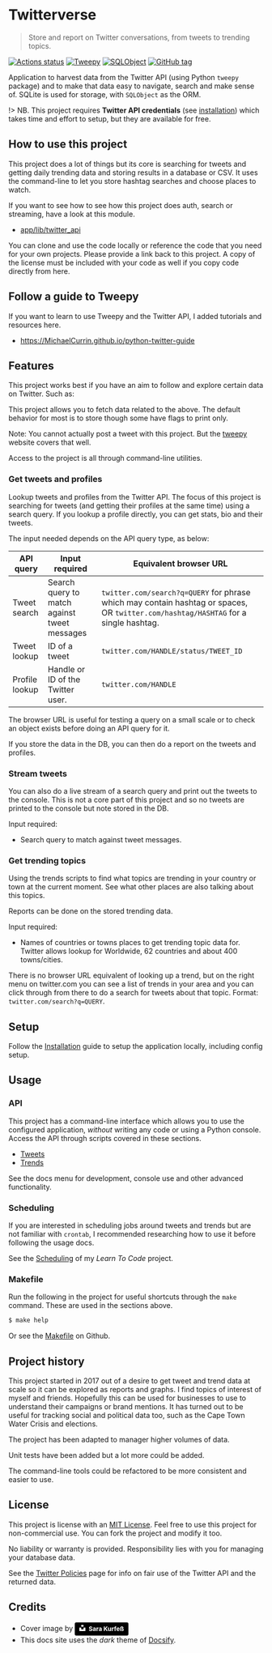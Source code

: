 # Twitterverse
> Store and report on Twitter conversations, from tweets to trending topics.

[![Actions status](https://github.com/MichaelCurrin/twitterverse/workflows/Python%20application/badge.svg)](https://github.com/MichaelCurrin/twitterverse/actions)
[![Tweepy](https://img.shields.io/badge/tweepy-3.9-blue.svg)](https://www.tweepy.org/)
[![SQLObject](https://img.shields.io/badge/SQLObject-3.7-blue.svg)](http://sqlobject.org/)
[![GitHub tag](https://img.shields.io/github/tag/MichaelCurrin/twitterverse.svg)](https://GitHub.com/MichaelCurrin/twitterverse/tags/)

Application to harvest data from the Twitter API (using Python `tweepy` package) and to make that data easy to navigate, search and make sense of. SQLite is used for storage, with `SQLObject` as the ORM.

!> NB. This project requires **Twitter API credentials** (see [installation](installation.md#twitter-credentials)) which takes time and effort to setup, but they are available for free.


## How to use this project

This project does a lot of things but its core is searching for tweets and getting daily trending data and storing results in a database or CSV. It uses the command-line to let you store hashtag searches and choose places to watch.

If you want to see how to see how this project does auth, search or streaming, have a look at this module.

- [app/lib/twitter_api](https://github.com/MichaelCurrin/twitterverse/tree/master/app/lib/twitter_api)

You can clone and use the code locally or reference the code that you need for your own projects. Please provide a link back to this project. A copy of the license must be included with your code as well if you copy code directly from here.


## Follow a guide to Tweepy

If you want to learn to use Tweepy and the Twitter API, I added tutorials and resources here.

- https://MichaelCurrin.github.io/python-twitter-guide


## Features

This project works best if you have an aim to follow and explore certain data on Twitter. Such as:

This project allows you to fetch data related to the above. The default behavior for most is to store though some have flags to print only.

Note: You cannot actually post a tweet with this project. But the [tweepy](http://docs.tweepy.org/en/latest/) website covers that well.

Access to the project is all through command-line utilities.


### Get tweets and profiles

Lookup tweets and profiles from the Twitter API. The focus of this project is searching for tweets (and getting their profiles at the same time) using a search query. If you lookup a profile directly, you can get stats, bio and their tweets.

The input needed depends on the API query type, as below:

| API query      | Input required                               | Equivalent browser URL                                                                                                              |
| -------------- | -------------------------------------------- | ----------------------------------------------------------------------------------------------------------------------------------- |
| Tweet search   | Search query to match against tweet messages | `twitter.com/search?q=QUERY` for phrase which may contain hashtag or spaces, OR `twitter.com/hashtag/HASHTAG` for a single hashtag. |
| Tweet lookup   | ID of a tweet                                | `twitter.com/HANDLE/status/TWEET_ID`                                                                                                |
| Profile lookup | Handle or ID of the Twitter user.            | `twitter.com/HANDLE`                                                                                                                |

The browser URL is useful for testing a query on a small scale or to check an object exists before doing an API query for it.

If you store the data in the DB, you can then do a report on the tweets and profiles.


### Stream tweets

You can also do a live stream of a search query and print out the tweets to the console. This is not a core part of this project and so no tweets are printed to the console but note stored in the DB.

Input required:

- Search query to match against tweet messages.

### Get trending topics

Using the trends scripts to find what topics are trending in your country or town at the current moment. See what other places are also talking about this topics.

Reports can be done on the stored trending data.

Input required:
- Names of countries or towns places to get trending topic data for. Twitter allows lookup for Worldwide, 62 countries and about 400 towns/cities.

There is no browser URL equivalent of looking up a trend, but on the right menu on twitter.com you can see a list of trends in your area and you can click through from there to do a search for tweets about that topic. Format: `twitter.com/search?q=QUERY`.

## Setup

Follow the [Installation](installation.md) guide to setup the application locally, including config setup.


## Usage

### API

This project has a command-line interface which allows you to use the configured application, _without_ writing any code or using a Python console. Access the API through scripts covered in these sections.

- [Tweets](tweets/)
- [Trends](trends/)

See the docs menu for development, console use and other advanced functionality.

### Scheduling

If you are interested in scheduling jobs around tweets and trends but are not familiar with `crontab`, I recommended researching how to use it before following the usage docs.

See the [Scheduling](https://github.com/MichaelCurrin/learn-to-code/tree/master/Shell/Scheduling) of my _Learn To Code_ project.

### Makefile

Run the following in the project for useful shortcuts through the `make` command. These are used in the sections above.

```bash
$ make help
```

Or see the [Makefile](https://github.com/MichaelCurrin/twitterverse/blob/master/Makefile) on Github.


## Project history

This project started in 2017 out of a desire to get tweet and trend data at scale so it can be explored as reports and graphs. I find topics of interest of myself and friends. Hopefully this can be used for businesses to use to understand their campaigns or brand mentions. It has turned out to be useful for tracking social and political data too, such as the Cape Town Water Crisis and elections.

The project has been adapted to manager higher volumes of data.

Unit tests have been added but a lot more could be added.

The command-line tools could be refactored to be more consistent and easier to use.


## License

This project is license with an [MIT License](https://github.com/MichaelCurrin/twitterverse/blob/master/LICENSE). Feel free to use this project for non-commercial use. You can fork the project and modify it too.

No liability or warranty is provided. Responsibility lies with you for managing your database data.

See the [Twitter Policies](twitter-api-docs/policies.md) page for info on fair use of the Twitter API and the returned data.


## Credits

- Cover image by <a style="background-color:black;color:white;text-decoration:none;padding:4px 6px;font-family:-apple-system, BlinkMacSystemFont, &quot;San Francisco&quot;, &quot;Helvetica Neue&quot;, Helvetica, Ubuntu, Roboto, Noto, &quot;Segoe UI&quot;, Arial, sans-serif;font-size:12px;font-weight:bold;line-height:1.2;display:inline-block;border-radius:3px" href="https://unsplash.com/@stereophototyp?utm_medium=referral&amp;utm_campaign=photographer-credit&amp;utm_content=creditBadge" target="_blank" rel="noopener noreferrer" title="Download free do whatever you want high-resolution photos from Sara Kurfeß"><span style="display:inline-block;padding:2px 3px"><svg xmlns="http://www.w3.org/2000/svg" style="height:12px;width:auto;position:relative;vertical-align:middle;top:-2px;fill:white" viewBox="0 0 32 32"><title>unsplash-logo</title><path d="M10 9V0h12v9H10zm12 5h10v18H0V14h10v9h12v-9z"></path></svg></span><span style="display:inline-block;padding:2px 3px">Sara Kurfeß</span></a>
- This docs site uses the _dark_ theme of [Docsify](docsify.js.org).
